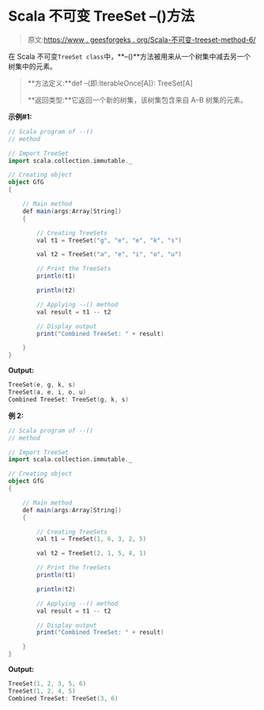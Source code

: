 # Scala 不可变 TreeSet –()方法

> 原文:[https://www . geesforgeks . org/Scala-不可变-treeset-method-6/](https://www.geeksforgeeks.org/scala-immutable-treeset-method-6/)

在 Scala 不可变`TreeSet class`中，**–()**方法被用来从一个树集中减去另一个树集中的元素。

> **方法定义:**def –(即:IterableOnce[A]): TreeSet[A]
> 
> **返回类型:**它返回一个新的树集，该树集包含来自 A–B 树集的元素。

**示例#1:**

```scala
// Scala program of --() 
// method 

// Import TreeSet
import scala.collection.immutable._

// Creating object 
object GfG 
{ 

    // Main method 
    def main(args:Array[String]) 
    { 

        // Creating TreeSets
        val t1 = TreeSet("g", "e", "e", "k", "s") 

        val t2 = TreeSet("a", "e", "i", "o", "u")

        // Print the TreeSets
        println(t1) 

        println(t2)

        // Applying --() method  
        val result = t1 -- t2

        // Display output 
        print("Combined TreeSet: " + result) 

    } 
} 
```

**Output:**

```scala
TreeSet(e, g, k, s)
TreeSet(a, e, i, o, u)
Combined TreeSet: TreeSet(g, k, s)
```

**例 2:**

```scala
// Scala program of --() 
// method 

// Import TreeSet
import scala.collection.immutable._

// Creating object 
object GfG 
{ 

    // Main method 
    def main(args:Array[String]) 
    { 

        // Creating TreeSets
        val t1 = TreeSet(1, 6, 3, 2, 5) 

        val t2 = TreeSet(2, 1, 5, 4, 1)

        // Print the TreeSets
        println(t1) 

        println(t2)

        // Applying --() method  
        val result = t1 -- t2

        // Display output 
        print("Combined TreeSet: " + result) 

    } 
} 
```

**Output:**

```scala
TreeSet(1, 2, 3, 5, 6)
TreeSet(1, 2, 4, 5)
Combined TreeSet: TreeSet(3, 6)
```